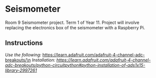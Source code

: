 # Seismometer
 Room 9 Seismometer project. Term 1 of Year 11.
 Project will involve replacing the electronics box of the seismometer with a Raspberry Pi.
## Instructions
 *Use the following:* https://learn.adafruit.com/adafruit-4-channel-adc-breakouts/\n
 *Installation: https://learn.adafruit.com/adafruit-4-channel-adc-breakouts/python-circuitpython#python-installation-of-ads1x15-library-2997261*
